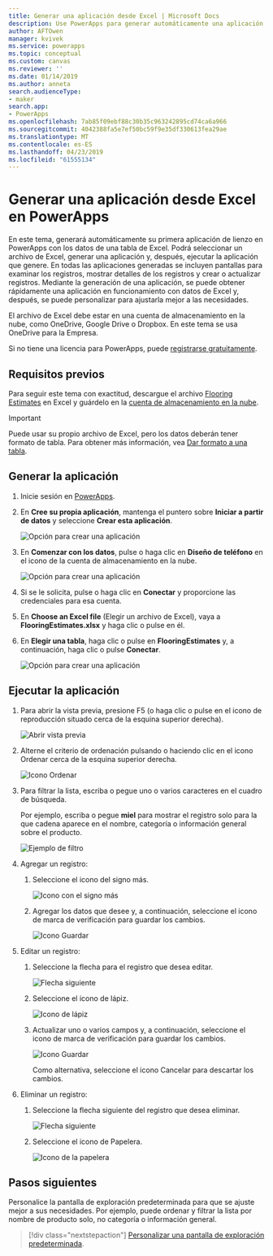 ```yaml
---
title: Generar una aplicación desde Excel | Microsoft Docs
description: Use PowerApps para generar automáticamente una aplicación de lienzo mediante un archivo de Excel almacenado en una cuenta de almacenamiento en la nube.
author: AFTOwen
manager: kvivek
ms.service: powerapps
ms.topic: conceptual
ms.custom: canvas
ms.reviewer: ''
ms.date: 01/14/2019
ms.author: anneta
search.audienceType:
- maker
search.app:
- PowerApps
ms.openlocfilehash: 7ab85f09ebf88c30b35c963242895cd74ca6a966
ms.sourcegitcommit: 4042388fa5e7ef50bc59f9e35df330613fea29ae
ms.translationtype: MT
ms.contentlocale: es-ES
ms.lasthandoff: 04/23/2019
ms.locfileid: "61555134"
---
```

# <a name="generate-a-canvas-app-from-excel-in-powerapps"></a>Generar una aplicación desde Excel en PowerApps

En este tema, generará automáticamente su primera aplicación de lienzo en PowerApps con los datos de una tabla de Excel. Podrá seleccionar un archivo de Excel, generar una aplicación y, después, ejecutar la aplicación que genere. En todas las aplicaciones generadas se incluyen pantallas para examinar los registros, mostrar detalles de los registros y crear o actualizar registros. Mediante la generación de una aplicación, se puede obtener rápidamente una aplicación en funcionamiento con datos de Excel y, después, se puede personalizar para ajustarla mejor a las necesidades. 

El archivo de Excel debe estar en una cuenta de almacenamiento en la nube, como OneDrive, Google Drive o Dropbox. En este tema se usa OneDrive para la Empresa.

Si no tiene una licencia para PowerApps, puede [registrarse gratuitamente](../signup-for-powerapps.md).

## <a name="prerequisites"></a>Requisitos previos

Para seguir este tema con exactitud, descargue el archivo [Flooring Estimates](https://az787822.vo.msecnd.net/documentation/get-started-from-data/FlooringEstimates.xlsx) en Excel y guárdelo en la [cuenta de almacenamiento en la nube](connections/cloud-storage-blob-connections.md).

> [!IMPORTANT]
> Puede usar su propio archivo de Excel, pero los datos deberán tener formato de tabla. Para obtener más información, vea [Dar formato a una tabla](how-to-excel-tips.md). 

## <a name="generate-the-app"></a>Generar la aplicación

1. Inicie sesión en [PowerApps](https://web.powerapps.com?utm_source=padocs&utm_medium=linkinadoc&utm_campaign=referralsfromdoc).

1. En **Cree su propia aplicación**, mantenga el puntero sobre **Iniciar a partir de datos** y seleccione **Crear esta aplicación**.

    ![Opción para crear una aplicación](./media/get-started-create-from-data/start-from-data.png)

1. En **Comenzar con los datos**, pulse o haga clic en **Diseño de teléfono** en el icono de la cuenta de almacenamiento en la nube.

    ![Opción para crear una aplicación](./media/get-started-create-from-data/odfb-tile.png)

1. Si se le solicita, pulse o haga clic en **Conectar** y proporcione las credenciales para esa cuenta.

1. En **Choose an Excel file** (Elegir un archivo de Excel), vaya a **FlooringEstimates.xlsx** y haga clic o pulse en él. 

1. En **Elegir una tabla**, haga clic o pulse en **FlooringEstimates** y, a continuación, haga clic o pulse **Conectar**.

    ![Opción para crear una aplicación](./media/get-started-create-from-data/choose-table.png)

## <a name="run-the-app"></a>Ejecutar la aplicación

1. Para abrir la vista previa, presione F5 (o haga clic o pulse en el icono de reproducción situado cerca de la esquina superior derecha).

    ![Abrir vista previa](./media/get-started-create-from-data/open-preview.png)

1. Alterne el criterio de ordenación pulsando o haciendo clic en el icono Ordenar cerca de la esquina superior derecha.

    ![Icono Ordenar](./media/get-started-create-from-data/sort-icon.png)

1. Para filtrar la lista, escriba o pegue uno o varios caracteres en el cuadro de búsqueda.

    Por ejemplo, escriba o pegue **miel** para mostrar el registro solo para la que cadena aparece en el nombre, categoría o información general sobre el producto.

    ![Ejemplo de filtro](./media/get-started-create-from-data/filter-example.png)

1. Agregar un registro:

    1. Seleccione el icono del signo más.

        ![Icono con el signo más](./media/get-started-create-from-data/plus-icon.png)

    1. Agregar los datos que desee y, a continuación, seleccione el icono de marca de verificación para guardar los cambios.

        ![Icono Guardar](./media/get-started-create-from-data/save-icon.png)

1. Editar un registro:

    1. Seleccione la flecha para el registro que desea editar.

        ![Flecha siguiente](./media/get-started-create-from-data/next-arrow.png)

    1. Seleccione el icono de lápiz.

        ![Icono de lápiz](./media/get-started-create-from-data/pencil-icon.png)

    1. Actualizar uno o varios campos y, a continuación, seleccione el icono de marca de verificación para guardar los cambios.

        ![Icono Guardar](./media/get-started-create-from-data/save-icon.png)

        Como alternativa, seleccione el icono Cancelar para descartar los cambios.

1. Eliminar un registro:

    1. Seleccione la flecha siguiente del registro que desea eliminar.

        ![Flecha siguiente](./media/get-started-create-from-data/next-arrow.png)

    1. Seleccione el icono de Papelera.

        ![Icono de la papelera](./media/get-started-create-from-data/trash-icon.png)

## <a name="next-steps"></a>Pasos siguientes

Personalice la pantalla de exploración predeterminada para que se ajuste mejor a sus necesidades. Por ejemplo, puede ordenar y filtrar la lista por nombre de producto solo, no categoría o información general.

> [!div class="nextstepaction"]
> [Personalizar una pantalla de exploración predeterminada](customize-layout-sharepoint.md).
